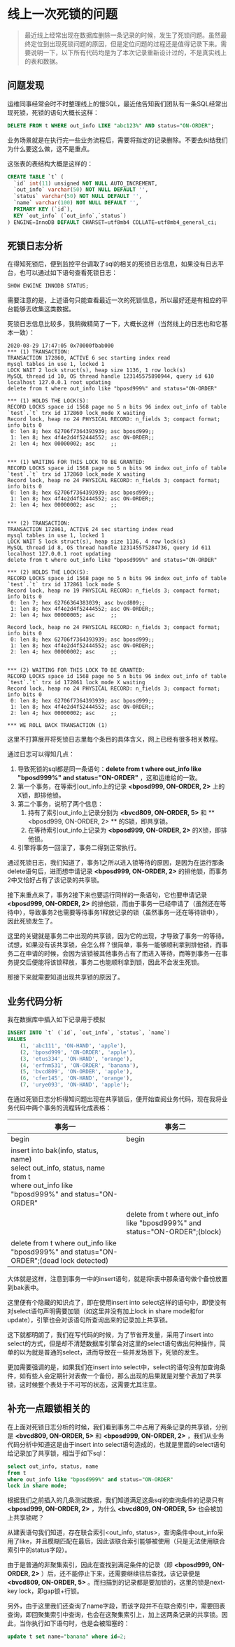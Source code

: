 # 线上一次死锁的问题

> 最近线上经常出现在数据库删除一条记录的时候，发生了死锁问题。虽然最终定位到出现死锁问题的原因，但是定位问题的过程还是值得记录下来。需要说明一下，以下所有代码均是为了本次记录重新设计过的，不是真实线上的表和数据。

## 问题发现

运维同事经常会时不时整理线上的慢SQL，最近他告知我们团队有一条SQL经常出现死锁，死锁的语句大概长这样：

```sql
DELETE FROM t WHERE out_info LIKE "abc123%" AND status="ON-ORDER";
```

业务场景就是在执行完一些业务流程后，需要将指定的记录删除。不要去纠结我们为什么要这么做，这不是重点。

这张表的表结构大概是这样的：

```sql
CREATE TABLE `t` (
  `id` int(11) unsigned NOT NULL AUTO_INCREMENT,
  `out_info` varchar(50) NOT NULL DEFAULT '',
  `status` varchar(50) NOT NULL DEFAULT '',
  `name` varchar(100) NOT NULL DEFAULT '',
  PRIMARY KEY (`id`),
  KEY `out_info` (`out_info`,`status`)
) ENGINE=InnoDB DEFAULT CHARSET=utf8mb4 COLLATE=utf8mb4_general_ci;
```

## 死锁日志分析

在得知死锁后，便到监控平台调取了sql的相关的死锁日志信息，如果没有日志平台，也可以通过如下语句查看死锁日志：

```sql
SHOW ENGINE INNODB STATUS;
```

需要注意的是，上述语句只能查看最近一次的死锁信息，所以最好还是有相应的平台能够去收集这类数据。

死锁日志信息比较多，我稍微精简了一下，大概长这样（当然线上的日志也和它基本一致）：

```
2020-08-29 17:47:05 0x70000fbab000
*** (1) TRANSACTION:
TRANSACTION 172860, ACTIVE 6 sec starting index read
mysql tables in use 1, locked 1
LOCK WAIT 2 lock struct(s), heap size 1136, 1 row lock(s)
MySQL thread id 10, OS thread handle 123145575890944, query id 610 localhost 127.0.0.1 root updating
delete from t where out_info like "bposd999%" and status="ON-ORDER"

*** (1) HOLDS THE LOCK(S):
RECORD LOCKS space id 1568 page no 5 n bits 96 index out_info of table `test`.`t` trx id 172860 lock_mode X waiting
Record lock, heap no 24 PHYSICAL RECORD: n_fields 3; compact format; info bits 0
 0: len 8; hex 62706f7364393939; asc bposd999;;
 1: len 8; hex 4f4e2d4f52444552; asc ON-ORDER;;
 2: len 4; hex 00000002; asc     ;;


*** (1) WAITING FOR THIS LOCK TO BE GRANTED:
RECORD LOCKS space id 1568 page no 5 n bits 96 index out_info of table `test`.`t` trx id 172860 lock_mode X waiting
Record lock, heap no 24 PHYSICAL RECORD: n_fields 3; compact format; info bits 0
 0: len 8; hex 62706f7364393939; asc bposd999;;
 1: len 8; hex 4f4e2d4f52444552; asc ON-ORDER;;
 2: len 4; hex 00000002; asc     ;;


*** (2) TRANSACTION:
TRANSACTION 172861, ACTIVE 24 sec starting index read
mysql tables in use 1, locked 1
LOCK WAIT 5 lock struct(s), heap size 1136, 4 row lock(s)
MySQL thread id 8, OS thread handle 123145575284736, query id 611 localhost 127.0.0.1 root updating
delete from t where out_info like "bposd999%" and status="ON-ORDER"

*** (2) HOLDS THE LOCK(S):
RECORD LOCKS space id 1568 page no 5 n bits 96 index out_info of table `test`.`t` trx id 172861 lock mode S
Record lock, heap no 19 PHYSICAL RECORD: n_fields 3; compact format; info bits 0
 0: len 7; hex 62766364383039; asc bvcd809;;
 1: len 8; hex 4f4e2d4f52444552; asc ON-ORDER;;
 2: len 4; hex 00000005; asc     ;;

Record lock, heap no 24 PHYSICAL RECORD: n_fields 3; compact format; info bits 0
 0: len 8; hex 62706f7364393939; asc bposd999;;
 1: len 8; hex 4f4e2d4f52444552; asc ON-ORDER;;
 2: len 4; hex 00000002; asc     ;;


*** (2) WAITING FOR THIS LOCK TO BE GRANTED:
RECORD LOCKS space id 1568 page no 5 n bits 96 index out_info of table `test`.`t` trx id 172861 lock_mode X waiting
Record lock, heap no 24 PHYSICAL RECORD: n_fields 3; compact format; info bits 0
 0: len 8; hex 62706f7364393939; asc bposd999;;
 1: len 8; hex 4f4e2d4f52444552; asc ON-ORDER;;
 2: len 4; hex 00000002; asc     ;;

*** WE ROLL BACK TRANSACTION (1)
```

这里不打算展开将死锁日志里每个条目的具体含义，网上已经有很多相关教程。

通过日志可以得知几点：

1. 导致死锁的sql都是同一条语句：**delete from t where out_info like "bposd999%" and status="ON-ORDER"** ，这和运维给的一致。
2. 第一个事务，在等索引out_info上的记录 **<bposd999, ON-ORDER, 2>** 上的X锁，即排他锁。
3. 第二个事务，说明了两个信息：
   1. 持有了索引out_info上记录分别为 **<bvcd809, ON-ORDER, 5>** 和 **<bposd999, ON-ORDER, 2> ** 的S锁，即共享锁。
   2. 在等待索引out_info上记录为 **<bposd999, ON-ORDER, 2>** 的X锁，即排他锁。
4. 引擎将事务一回滚了，事务二得到正常执行。

通过死锁日志，我们知道了，事务1之所以进入锁等待的原因，是因为在运行那条delete语句后，进而想申请记录 **<bposd999, ON-ORDER, 2>** 的排他锁，而事务2中又恰好占有了该记录的共享锁。

接下来重点来了，事务2接下来也要运行同样的一条语句，它也要申请记录 **<bposd999, ON-ORDER, 2>** 的排他锁，而由于事务一已经申请了（虽然还在等待中），导致事务2也需要等待事务1释放记录的锁（虽然事务一还在等待锁中），因此死锁发生了。

这里的关键就是事务二中出现的共享锁，因为它的出现，才导致了事务一的等待。试想，如果没有该共享锁，会怎么样？很简单，事务一能够顺利拿到排他锁，而事务二在申请的时候，会因为该锁被其他事务占有了而进入等待，而等到事务一在事务提交后便能将该锁释放，事务二也能顺利拿到锁，因此不会发生死锁。

那接下来就需要知道出现共享锁的原因了。

## 业务代码分析

我在数据库中插入如下记录用于模拟

```sql
INSERT INTO `t` (`id`, `out_info`, `status`, `name`)
VALUES
	(1, 'abc111', 'ON-HAND', 'apple'),
	(2, 'bposd999', 'ON-ORDER', 'apple'),
	(3, 'etus334', 'ON-HAND', 'orange'),
	(4, 'erfnm531', 'ON-ORDER', 'banana'),
	(5, 'bvcd809', 'ON-ORDER', 'apple'),
	(6, 'cfer145', 'ON-HAND', 'orange'),
	(7, 'urye093', 'ON-HAND', 'apple');
```

在通过死锁日志分析得知问题出现在共享锁后，便开始查阅业务代码，现在我将业务代码中两个事务的流程转化成表格：

| 事务一                                                       | 事务二                                                       |
| ------------------------------------------------------------ | ------------------------------------------------------------ |
| begin                                                        | begin                                                        |
| insert into bak(info, status, name)<br/>select out_info, status, name <br/>from t <br/>where out_info like "bposd999%" and status="ON-ORDER" |                                                              |
|                                                              | delete from t where out_info like "bposd999%" and status="ON-ORDER";(block) |
| delete from t where out_info like "bposd999%" and status="ON-ORDER";(dead lock detected) |                                                              |

大体就是这样，注意到事务一中的insert语句，就是将t表中那条语句做个备份放置到bak表中。

这里便有个隐藏的知识点了，即在使用insert into select这样的语句中，即使没有对select语句声明需要加锁（如这里并没有加上lock in share mode和for update），引擎也会对该语句所查询出来的记录加上共享锁。

这下就都明朗了，我们在写代码的时候，为了节省开发量，采用了insert into select的方式，但是却不清楚数据库引擎会对这里的select语句做出何种操作，简单的以为就是普通的select，进而导致在一些并发场景下，死锁的发生。

更加需要强调的是，如果我们在insert into select中，select的语句没有加查询条件，如有些人会定期针对表做一个备份，那么出现的后果就是对整个表加了共享锁，这时候整个表处于不可写的状态，这需要尤其注意。

## 补充一点跟锁相关的

在上面对死锁日志分析的时候，我们看到事务二中占用了两条记录的共享锁，分别是 **<bvcd809, ON-ORDER, 5>** 和 **<bposd999, ON-ORDER, 2>** ，我们从业务代码分析中知道这是由于insert into select语句造成的，也就是里面的select语句给记录加了共享锁，相当于如下sql：

```sql
select out_info, status, name 
from t 
where out_info like "bposd999%" and status="ON-ORDER" 
lock in share mode;
```

根据我们之前插入的几条测试数据，我们知道满足这条sql的查询条件的记录只有 **<bposd999, ON-ORDER, 2>** ，为什么 **<bvcd809, ON-ORDER, 5>** 也会被加上共享锁呢？

从建表语句我们知道，存在联合索引<out_info, status>，查询条件中out_info采用了like，并且模糊匹配在最后，因此该联合索引能够被使用（只是无法使用联合索引中的status字段）。

由于是普通的非聚集索引，因此在查找到满足条件的记录（即 **<bposd999, ON-ORDER, 2>** ）后，还不能停止下来，还需要继续往后查找，该记录便是 **<bvcd809, ON-ORDER, 5>** 。而扫描到的记录都是要加锁的，这里的锁是next-key lock，即gap锁+行锁。

另外，由于这里我们还查询了name字段，而该字段并不在联合索引中，需要回表查询，即回聚集索引中查询，也会在这聚集索引上，加上这两条记录的共享锁。因此，当你执行如下语句时，也是会被阻塞的：

```sql
update t set name="banana" where id=2;
```



